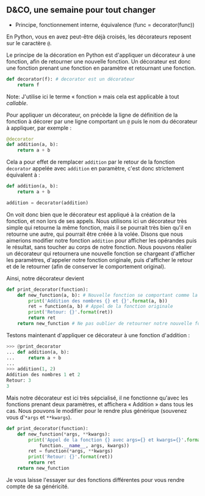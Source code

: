 ## D&CO, une semaine pour tout changer

- Principe, fonctionnement interne, équivalence (func = decorator(func))

En Python, vous en avez peut-être déjà croisés, les décorateurs reposent sur le caractère `@`.

Le principe de la décoration en Python est d'appliquer un décorateur à une fonction, afin de retourner une nouvelle fonction.
Un décorateur est donc une fonction prenant une fonction en paramètre et retournant une fonction.

```python
def decorator(f): # decorator est un décorateur
    return f
```

Note: J'utilise ici le terme « fonction » mais cela est applicable à tout *callable*.

Pour appliquer un décorateur, on précède la ligne de définition de la fonction à décorer par une ligne comportant un `@` puis le nom du décorateur à appliquer, par exemple :

```python
@decorator
def addition(a, b):
    return a + b
```

Cela a pour effet de remplacer `addition` par le retour de la fonction `decorator` appelée avec `addition` en paramètre, c'est donc strictement équivalent à :

```python
def addition(a, b):
    return a + b

addition = decorator(addition)
```

On voit donc bien que le décorateur est appliqué à la création de la fonction, et non lors de ses appels.
Nous utilisons ici un décorateur très simple qui retourne la même fonction, mais il se pourrait très bien qu'il en retourne une autre, qui pourrait être créée à la volée.
Disons que nous aimerions modifier notre fonction `addition` pour afficher les opérandes puis le résultat, sans toucher au corps de notre fonction. Nous pouvons réalier un décorateur qui retournera une nouvelle fonction se chargeant d'afficher les paramètres, d'appeler notre fonction originale, puis d'afficher le retour et de le retourner (afin de conserver le comportement original).

Ainsi, notre décorateur devient

```python
def print_decorator(function):
    def new_function(a, b): # Nouvelle fonction se comportant comme la fonction à décorer
        print('Addition des nombres {} et {}'.format(a, b))
        ret = function(a, b) # Appel de la fonction originale
        print('Retour: {}'.format(ret))
        return ret
    return new_function # Ne pas oublier de retourner notre nouvelle fonction
```

Testons maintenant d'appliquer ce décorateur à une fonction d'addition :

```python
>>> @print_decorator
... def addition(a, b):
...     return a + b
...
>>> addition(1, 2)
Addition des nombres 1 et 2
Retour: 3
3
```

Mais notre décorateur est ici très sépcialisé, il ne fonctionne qu'avec les fonctions prenant deux paramètres, et affichera « Addition » dans tous les cas. Nous pouvons le modifier pour le rendre plus générique (souvenez vous d'`*args` et `**kwargs`).

```python
def print_decorator(function):
    def new_function(*args, **kwargs):
        print('Appel de la fonction {} avec args={} et kwargs={}'.format(
            function.__name__, args, kwargs))
        ret = function(*args, **kwargs)
        print('Retour: {}'.format(ret))
        return ret
    return new_function
```

Je vous laisse l'essayer sur des fonctions différentes pour vous rendre compte de sa généricité.
